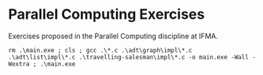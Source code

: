 # Parallel Computing Exercises
Exercises proposed in the Parallel Computing discipline at IFMA.

```
rm .\main.exe ; cls ; gcc .\*.c .\adt\graph\impl\*.c .\adt\list\impl\*.c .\travelling-salesman\impl\*.c -o main.exe -Wall -Wextra ; .\main.exe
```